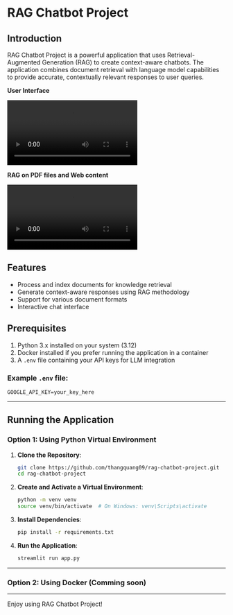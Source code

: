 # RAG Chatbot Project

## Introduction

RAG Chatbot Project is a powerful application that uses Retrieval-Augmented Generation (RAG) to create context-aware chatbots. The application combines document retrieval with language model capabilities to provide accurate, contextually relevant responses to user queries.

**User Interface**

<video controls style="width: 300px; cursor:pointer;" onclick="this.requestFullscreen()">
  <source src="demo/demo1.mp4" type="video/mp4" />
  Your browser does not support the video tag.
</video>

**RAG on PDF files and Web content**

<video controls style="width: 300px; cursor:pointer;" onclick="this.requestFullscreen()">
  <source src="demo/demo2.mp4" type="video/mp4" />
  Your browser does not support the video tag.
</video>

## Features
- Process and index documents for knowledge retrieval
- Generate context-aware responses using RAG methodology
- Support for various document formats
- Interactive chat interface

## Prerequisites
1. Python 3.x installed on your system (3.12)
2. Docker installed if you prefer running the application in a container
3. A `.env` file containing your API keys for LLM integration

### Example `.env` file:
```
GOOGLE_API_KEY=your_key_here
```

---

## Running the Application

### Option 1: Using Python Virtual Environment

1. **Clone the Repository**:
    ```bash
    git clone https://github.com/thangquang09/rag-chatbot-project.git
    cd rag-chatbot-project
    ```

2. **Create and Activate a Virtual Environment**:
    ```bash
    python -m venv venv
    source venv/bin/activate  # On Windows: venv\Scripts\activate
    ```

3. **Install Dependencies**:
    ```bash
    pip install -r requirements.txt
    ```

4. **Run the Application**:
    ```bash
    streamlit run app.py
    ```

---

### Option 2: Using Docker (Comming soon)

---

Enjoy using RAG Chatbot Project!